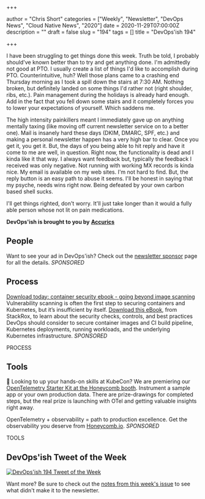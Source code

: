 +++

author = "Chris Short"
categories = ["Weekly", "Newsletter", "DevOps News", "Cloud Native News", "2020"]
date = 2020-11-29T07:00:00Z
description = ""
draft = false
slug = "194"
tags = []
title = "DevOps'ish 194"

+++

I have been struggling to get things done this week. Truth be told, I probably should've known better than to try and get anything done. I'm admittedly not good at PTO. I usually create a list of things I'd like to accomplish during PTO. Counterintuitive, huh? Well those plans came to a crashing end Thursday morning as I took a spill down the stairs at 7:30 AM. Nothing broken, but definitely landed on some things I'd rather not (right shoulder, ribs, etc.). Pain management during the holidays is already hard enough. Add in the fact that you fell down some stairs and it completely forces you to lower your expectations of yourself. Which saddens me.

The high intensity painkillers meant I immediately gave up on anything mentally taxing (like moving off current newsletter service on to a better one). Mail is insanely hard these days (DKIM, DMARC, SPF, etc.) and making a personal newsletter happen has a very high bar to clear. Once you get it, you get it. But, the days of you being able to hit reply and have it come to me are well, in question. Right now, the functionality is dead and I kinda like it that way. I always want feedback but, typically the feedback I received was only negative. Not running with working MX records is kinda nice. My email is available on my web sites. I'm not hard to find. But, the reply button is an easy path to abuse it seems. I'll be honest in saying that my psyche, needs wins right now. Being defeated by your own carbon based shell sucks.

I'll get things righted, don't worry. It'll just take longer than it would a fully able person whose not lit on pain medications.

**DevOps'ish is brought to you by** [**Accurics**](https://www.accurics.com/)

## People

Want to see your ad in DevOps'ish? Check out the [newsletter sponsor](https://devopsish.com/sponsor/) page for all the details. *SPONSORED*



## Process

[Download today: container security ebook - going beyond image scanning](https://security.stackrox.com/container-security-going-beyond-image-scanning.html?Source=DevOpsish&LSource=DevOpsish)  
Vulnerability scanning is often the first step to securing containers and Kubernetes, but it’s insufficient by itself. [Download this eBook](https://security.stackrox.com/container-security-going-beyond-image-scanning.html?Source=DevOpsish&LSource=DevOpsish), from StackRox, to learn about the security checks, controls, and best practices DevOps should consider to secure container images and CI build pipeline, Kubernetes deployments, running workloads, and the underlying Kubernetes infrastructure. *SPONSORED*

PROCESS

## Tools

🎺  Looking to up your hands-on skills at KubeCon? We are premiering our [OpenTelemetry Starter Kit at the Honeycomb booth](https://info.honeycomb.io/honeycomb-and-kubecon). Instrument a sample app or your own production data. There are prize-drawings for completed steps, but the real prize is launching with OTel and getting valuable insights right away.

OpenTelemetry + observability = path to production excellence. Get the observability you deserve from [Honeycomb.io](https://ui.honeycomb.io/signup/?&utm_source=devopsish&utm_medium=newsletter&utm_campaign=ad&utm_content=product-signup). *SPONSORED*

TOOLS

## DevOps'ish Tweet of the Week

[![DevOps'ish 194 Tweet of the Week](/images/194-devopsish-tweet-of-the-week.png)](https://twitter.com/tucker_dev/status/1330211710947504128)

Want more? Be sure to check out the [notes from this week's issue](https://devopsish.com/194/notes/) to see what didn't make it to the newsletter.
